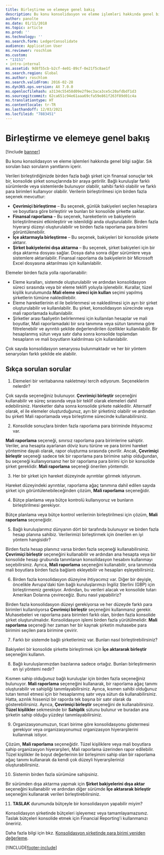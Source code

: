 ```yaml
---
title: Birleştirme ve elemeye genel bakış
description: Bu konu konsolidasyon ve eleme işlemleri hakkında genel bilgi sağlar. Sık sorulan bazı soruların yanıtlarını içerir.
author: panolte
ms.date: 01/11/2018
ms.topic: article
ms.prod: ''
ms.technology: ''
ms.search.form: LedgerConsolidate
audience: Application User
ms.reviewer: roschlom
ms.custom:
- "13151"
- intro-internal
ms.assetid: 9d8f55cb-b2cf-4e01-89cf-0e21f5c8ae1f
ms.search.region: Global
ms.author: roschlom
ms.search.validFrom: 2016-02-28
ms.dyn365.ops.version: AX 7.0.0
ms.openlocfilehash: a3134c55458d09e2f9ec3aca3ce5c20afdbdf1d3
ms.sourcegitcommit: 62ca651c94e61aaa69cfa59e861f263f89d01c4a
ms.translationtype: HT
ms.contentlocale: tr-TR
ms.lasthandoff: 12/03/2021
ms.locfileid: "7883451"
---
```

# <a name="consolidation-and-elimination-overview"></a>Birleştirme ve elemeye genel bakış

[!include [banner](../includes/banner.md)]

Bu konu konsolidasyon ve eleme işlemleri hakkında genel bilgi sağlar. Sık sorulan bazı soruların yanıtlarını içerir.

Verileri birleştirdiğinizde birden fazla bağlı şirket için finansal sonuçlar tek bir, konsolide şirket sonuçlarında bir araya getirilir. Bağlı kuruluşlar farklı sürümlerde veya sistemlerde bulunuyor olabilir, sahibi farklı olabilir ve farklı para birimleri kullanıyor olabilir. Verilerin birleştirilmesi için birden fazla seçenek mevcuttur:

-   **Çevrimiçi birleştirme** – Bu seçenek, günlük bakiyeleri seçilen hesaplara ve boyutlara göre birleştirir ve bunları bir konsolide şirkette saklar.
-   **Finansal raporlama** – Bu seçenek, hareketlerin ve bakiyelerin birleştirilmesini etkinleştirir ve istenildiği anda oluşturulabilir. Birden fazla hiyerarşi düzeyi oluşturulabilir ve birden fazla raporlama para birimi görüntülenebilir.
-   **İçe aktarmayla birleştirme** – Bu seçenek, bakiyeleri bir konsolide şirkete aktarır.
-   **Şirket bakiyelerini dışa aktarma** – Bu seçenek, şirket bakiyeleri için bir dışa aktarma dosyası sağlar. Dosya daha sonra diğer sürümlere veya sistemlere aktarılabilir. Finansal raporlama da bakiyelerin bir Microsoft Excel dosyasına aktarılması için kullanılabilir.

Elemeler birden fazla yolla raporlanabilir:

-  Eleme kuralları, sistemde oluşturulabilir ve ardından konsolidasyon süreci sırasında veya bir eleme teklifi yoluyla işlenebilir. Kurallar, tüzel kişilik kurulumunda **Mali eleme süreci için kullan** seçimi yapılmış şirketlerin tümüne nakledilebilir.
-   Eleme hareketlerinin el ile belirlenmesi ve nakledilmesi için ayrı bir şirket oluşturulabilir ve kullanılabilir. Bu şirket, konsolidasyon sürecinde veya mali raporlamada kullanılabilir.
-  Şirketler arası faaliyetin belirlenmesi için kullanılan hesaplar ve mali boyutlar, Mali raporlamadaki bir sıra tanımına veya sütun tanımına göre filtrelenebilir ve ayrıntılı şekilde değerlendirilen özellikler kullanılabilir. Bir hesaplanmış sütun veya satır daha sonra konsolide toplamdan hesapların ve mali boyutların kaldırılması için kullanılabilir.

Çok sayıda konsolidasyon senaryosu bulunmaktadır ve her bir yöntem senaryoları farklı şekilde ele alabilir.

## <a name="frequently-asked-questions"></a>Sıkça sorulan sorular
1. Elemeleri bir veritabanına nakletmeyi tercih ediyorum. Seçeneklerim nelerdir?

Çok sayıda seçeneğiniz bulunuyor. **Çevrimiçi birleştir** seçeneğini kullanabilir ve süreç sırasında veya bir teklif olarak elemeleri dahil edebilirsiniz. Hareketler daha sonra konsolide şirkete nakledilir. Alternatif olarak, el ile elemeler oluşturduğunuz, ayrı bir şirketiniz olabilir ve ardından bu şirketi Mali raporlamada veya birleştirme sürecinde kullanabilirsiniz.

2.  Konsolide sonuçlara birden fazla raporlama para biriminde ihtiyacımız var.

**Mali raporlama** seçeneği, sınırsız raporlama para birimlerine sahiptir. Veriler, ana hesapta ayarlanan döviz kuru türüne ve para birimi hareket yöntemine dayalı olarak, rapor oluşturma sırasında çevrilir. Ancak, **Çevrimiçi birleştir** seçeneği sadece tek bir raporlama para birimine sahip olduğundan, bu seçeneği kullanıyorsanız her bir raporlama para birimi için bir konsolide şirket gereklidir. **Mali raporlama** seçeneği önerilen yöntemdir.

3. Her bir şirket için hareket düzeyinde ayrıntılar görmek istiyorum.

Hareket düzeyindeki ayrıntılar, raporlama ağaç tanımına dahil edilen sayıda şirket için görüntülenebileceğinden çözüm, **Mali raporlama** seçeneğidir.

4. Bütçe planlama veya bütçe kontrolü kullanıyoruz ve bunların birleştirilmesi gerekiyor.

Bütçe planlama veya bütçe kontrol verilerinin birleştirilmesi için çözüm, **Mali raporlama** seçeneğidir.

5. Bağlı kuruluşlarımız dünyanın dört bir tarafında bulunuyor ve birden fazla hesap planına sahibiz. Verilerimizi birleştirmek için önerilen en iyi yöntem hangisidir?

Birden fazla hesap planınız varsa birden fazla seçeneği kullanabilirsiniz. **Çevrimiçi birleştir** seçeneğini kullanabilir ve ardından ana hesapta veya bir konsolide hesap grubunda tanımlanan konsolidasyon hesabını kullanmayı seçebilirsiniz. Ayrıca, **Mali raporlama** seçeneğini kullanabilir, sıra tanımında mali boyutlara birden fazla bağlantı ekleyebilir ve hesapları eşleyebilirsiniz.

6. Birden fazla konsolidasyon düzeyine ihtiyacımız var. Diğer bir deyişle, öncelikle Avrupa'daki tüm bağlı kuruluşlarımızı İngiliz Sterlini (GBP) için birleştirmemiz gerekiyor. Ardından, bu verileri alacak ve konsolide tutarı Amerikan Dolarına çevireceğiz. Bunu nasıl yapabiliriz?

Birden fazla konsolidasyon düzeyi gerekiyorsa ve her düzeyde farklı para birimleri kullanılıyorsa **Çevrimiçi birleştir** seçeneğini kullanmanız gerekir. Muhasebeleri ve raporlama para birimleri farklı olan, birden fazla konsolide şirket oluşturulmalıdır. Konsolidasyon işlemi birden fazla yürütülmelidir. **Mali raporlama** seçeneği her zaman her bir kaynak şirketin muhasebe para birimini seçilen para birimine çevirir.

7. Farklı bir sistemde bağlı şirketlerimiz var. Bunları nasıl birleştirebilirsiniz?

Bakiyeleri bir konsolide şirkette birleştirmek için **İçe aktararak birleştir** seçeneğini kullanın.

8. Bağlı kuruluşlarımızdan bazılarına sadece ortağız. Bunları birleştirmenin en iyi yöntemi nedir?

Kısmen sahip olduğunuz bağlı kuruluşlar için birden fazla seçeneğiniz bulunuyor. **Mali raporlama** seçeneğini kullanarak, bir raporlama ağaç tanımı oluşturabilir ve sahipliği tanımlayabilirsiniz. Ayrıca, kısmen sahibi olduğunuz tutarı temsil etmesi için bir hesaplanmış satır veya sütun da kullanabilirsiniz. Hatta, azınlık hissenizi bir raporda tek başına bir satır olarak da gösterebilirsiniz. Ayrıca, **Çevrimiçi birleştir** seçeneğini de kullanabilirsiniz. **Tüzel kişilikler** sekmesinde bir **Sahiplik** sütunu bulunur ve buradan ana şirketin sahip olduğu yüzdeyi tanımlayabilirsiniz.

9. Organizasyonumuzun, ticari birime göre konsolidasyonu göstermesi gerekiyor veya organizasyonumuz organizasyon hiyerarşilerini kullanmak istiyor.

Çözüm, **Mali raporlama** seçeneğidir. Tüzel kişiliklere veya mali boyutlara sahip organizasyon hiyerarşileri, Mali raporlama üzerinden rapor edilebilir. Tüzel kişilikler ile boyut değerlerinin bir birleşimini sahip olan bir raporlama ağaç tanımı kullanarak da kendi çok düzeyli hiyerarşilerinizi oluşturabilirsiniz.

10. Sistemin birden fazla sürümüne sahipsiniz.

Bir sürümden dışa aktarma yapmak için **Şirket bakiyelerini dışa aktar** seçeneğini kullanabilir ve ardından diğer sürümde **İçe aktararak birleştir** seçeneğini kullanarak verileri birleştirebilirsiniz.

11. **TASLAK** durumunda bütçeyle bir konsolidasyon yapabilir miyim? 
            
Konsolidasyon şirketinde bütçeleri işleyemez veya tamamlayamazsınız. Taslak bütçeleri konsolide etmek için Financial Reporting'i kullanmanızı öneririz.

Daha fazla bilgi için bkz. [Konsolidasyon şirketinde para birimi yeniden değerleme](../general-ledger/currency-revaluation-consolidation-company.md).




[!INCLUDE[footer-include](../../includes/footer-banner.md)]
